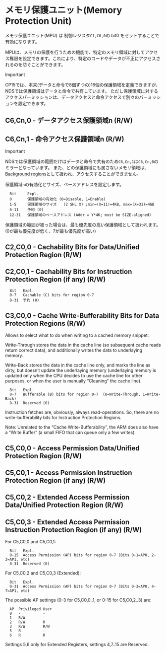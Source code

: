 # メモリ保護ユニット(Memory Protection Unit)

メモリ保護ユニット(MPU) は 制御レジスタ`C1,C0,0`の bit0 をセットすることで有効になります。

MPUは、メモリの保護を行うための機能で、特定のメモリ領域に対してアクセス権限を設定できます。これにより、特定のコードやデータが不正にアクセスされるのを防ぐことができます。

> [!IMPORTANT]
> CP15では、本来(データと命令で8個ずつの)16個の保護領域を定義できますが、NDSでは保護領域はデータと命令で共有しています。
> ただし保護領域に対するアクセスパーミッションは、データアクセスと命令アクセスで別々のパーミッションを設定できます。

## C6,Cn,0 - データアクセス保護領域n (R/W)
## C6,Cn,1 - 命令アクセス保護領域n (R/W)

> [!IMPORTANT]
> NDSでは保護領域の範囲だけはデータと命令で共有のため`C6,Cn,1`は`C6,Cn,0`のミラーとなっています。
> また、どの保護領域にも属さないメモリ領域は、[Background regions](https://developer.arm.com/documentation/ddi0201/d/protection-unit/overlapping-regions/background-regions)として扱われ、アクセスすることができません。

保護領域`n`の有効化とサイズ、ベースアドレスを設定します。

```
  Bit     Expl.
  0       保護領域の有効化 (0=Disable, 1=Enable)
  1-5     保護領域のサイズ   (2 SHL X) ;min=(X=11)=4KB, max=(X=31)=4GB
  6-11    予約 (0)
  12-31   保護領域のベースアドレス (Addr = Y*4K; must be SIZE-aligned)
```

保護領域の範囲が被った場合は、最も優先度の高い保護領域として扱われます。(0が最も優先度が低く、7が最も優先度が高い)

## C2,C0,0 - Cachability Bits for Data/Unified Protection Region (R/W)
## C2,C0,1 - Cachability Bits for Instruction Protection Region (if any) (R/W)

```
  Bit   Expl.
  0-7   Cachable (C) bits for region 0-7
  8-31  予約 (0)
```

## C3,C0,0 - Cache Write-Bufferability Bits for Data Protection Regions (R/W)

Allows to select what to do when writing to a cached memory snippet:

Write-Through stores the data in the cache line (so subsequent cache reads return correct data), and additionally writes the data to underlaying memory.

Write-Back stores the data in the cache line only, and marks the line as dirty, but doesn’t update the underlaying memory (underlaying memory is updated only when the CPU decides to use the cache line for other purposes, or when the user is manually “Cleaning” the cache line).

```
  Bit   Expl.
  0-7   Bufferable (B) bits for region 0-7  (0=Write-Through, 1=Write-Back)
  8-31  Reserved (0)
```

Instruction fetches are, obviously, always read-operations. So, there are no write-bufferability bits for Instruction Protection Regions.

Note: Unrelated to the “Cache Write-Bufferability”, the ARM does also have a “Write Buffer” (a small FIFO that can queue only a few writes).

## C5,C0,0 - Access Permission Data/Unified Protection Region (R/W)
## C5,C0,1 - Access Permission Instruction Protection Region (if any) (R/W)
## C5,C0,2 - Extended Access Permission Data/Unified Protection Region (R/W)
## C5,C0,3 - Extended Access Permission Instruction Protection Region (if any) (R/W)

For C5,C0,0 and C5,C0,1:

```
  Bit   Expl.
  0-15  Access Permission (AP) bits for region 0-7 (Bits 0-1=AP0, 2-3=AP1, etc)
  8-31  Reserved (0)
```

For C5,C0,2 and C5,C0,3 (Extended):

```
  Bit   Expl.
  0-31  Access Permission (AP) bits for region 0-7 (Bits 0-3=AP0, 4-7=AP1, etc)
```

The possible AP settings (0-3 for C5,C0,0..1, or 0-15 for C5,C0,2..3) are:

```
  AP  Privileged User
  0   -          -
  1   R/W        -
  2   R/W        R
  3   R/W        R/W
  5   R          -
  6   R          R
```

Settings 5,6 only for Extended Registers, settings 4,7..15 are Reserved.


